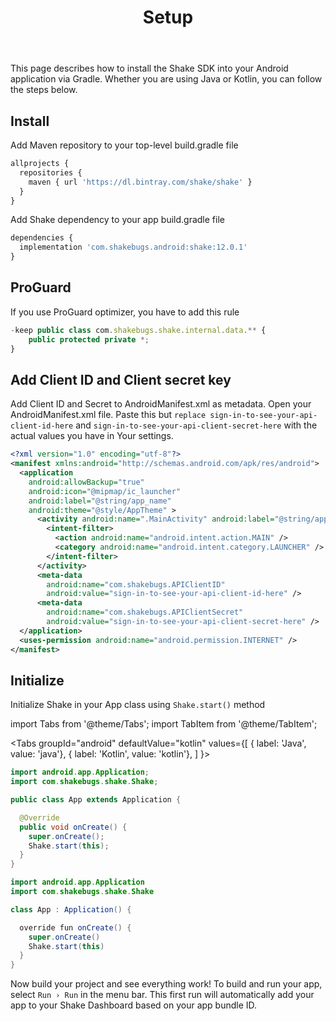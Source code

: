 ﻿---
id: setup
title: Setup
---
This page describes how to install the Shake SDK into your Android application via Gradle.
Whether you are using Java or Kotlin, you can follow the steps below.

##  Install
Add Maven repository to your top-level build.gradle file

```javascript {3} title="build.gradle"
allprojects {
  repositories {
    maven { url 'https://dl.bintray.com/shake/shake' }
  }
}
```

Add Shake dependency to your app build.gradle file

```javascript {2} title="build.gradle"
dependencies {
  implementation 'com.shakebugs.android:shake:12.0.1'
}
```

## ProGuard
If you use ProGuard optimizer, you have to add this rule

```javascript title="proguard-rules.pro"
-keep public class com.shakebugs.shake.internal.data.** {
    public protected private *;
}
```

## Add Client ID and Client secret key
Add Client ID and Secret to AndroidManifest.xml as metadata. 
Open your AndroidManifest.xml file. Paste this but `replace sign-in-to-see-your-api-client-id-here` and 
`sign-in-to-see-your-api-client-secret-here` with the actual values you have in Your settings.

```xml {14-19} title="AndroidManifest.xml"
<?xml version="1.0" encoding="utf-8"?>
<manifest xmlns:android="http://schemas.android.com/apk/res/android">
  <application
    android:allowBackup="true"
    android:icon="@mipmap/ic_launcher"
    android:label="@string/app_name"
    android:theme="@style/AppTheme" >
      <activity android:name=".MainActivity" android:label="@string/app_name" >
        <intent-filter>
          <action android:name="android.intent.action.MAIN" />
          <category android:name="android.intent.category.LAUNCHER" />
        </intent-filter>
      </activity>
      <meta-data
        android:name="com.shakebugs.APIClientID"
        android:value="sign-in-to-see-your-api-client-id-here" />
      <meta-data
        android:name="com.shakebugs.APIClientSecret"
        android:value="sign-in-to-see-your-api-client-secret-here" />
  </application>
  <uses-permission android:name="android.permission.INTERNET" />
</manifest>
```

## Initialize
Initialize Shake in your App class using `Shake.start()` method

import Tabs from '@theme/Tabs';
import TabItem from '@theme/TabItem';

<Tabs
  groupId="android"
  defaultValue="kotlin"
  values={[
    { label: 'Java', value: 'java'},
    { label: 'Kotlin', value: 'kotlin'},
  ]
}>

<TabItem value="java">

```java {2,9} title="App.java"
import android.app.Application;
import com.shakebugs.shake.Shake;

public class App extends Application {

  @Override
  public void onCreate() {
    super.onCreate();
    Shake.start(this);
  }
}
```

</TabItem>

<TabItem value="kotlin">

```java {2,8} title="App.kt"
import android.app.Application
import com.shakebugs.shake.Shake

class App : Application() {

  override fun onCreate() {
    super.onCreate()
    Shake.start(this)
  }
}
```

</TabItem>
</Tabs>

Now build your project and see everything work! To build and run your app, select `Run › Run` in the menu bar. 
This first run will automatically add your app to your Shake Dashboard based on your app bundle ID.
